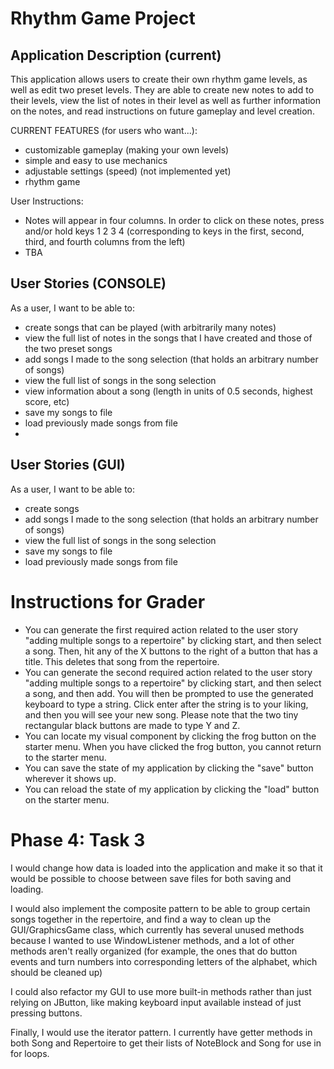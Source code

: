 # Rhythm Game Project

## Application Description (current)

This application allows users to create their own rhythm game levels, as well as edit two preset levels.
They are able to create new notes to add to their levels, view the list of notes in their level
as well as further information on the notes, and read instructions on future gameplay and level creation.

CURRENT FEATURES (for users who want...):
- customizable gameplay (making your own levels)
- simple and easy to use mechanics
- adjustable settings (speed) (not implemented yet)
- rhythm game

User Instructions:
- Notes will appear in four columns. In order to click on these notes, press and/or hold keys 1 2 3 4
  (corresponding to keys in the first, second, third, and fourth columns from the left)
- TBA

## User Stories (CONSOLE)
As a user, I want to be able to:
- create songs that can be played (with arbitrarily many notes)
- view the full list of notes in the songs that I have created and those of the two preset songs
- add songs I made to the song selection (that holds an arbitrary number of songs)
- view the full list of songs in the song selection
- view information about a song (length in units of 0.5 seconds, highest score, etc)
- save my songs to file
- load previously made songs from file
- 
## User Stories (GUI)
As a user, I want to be able to:
- create songs
- add songs I made to the song selection (that holds an arbitrary number of songs)
- view the full list of songs in the song selection
- save my songs to file
- load previously made songs from file

# Instructions for Grader

- You can generate the first required action related to the user story "adding multiple songs to a repertoire" by clicking start, 
and then select a song. Then, hit any of the X buttons to the right of a button that has a title. This deletes that song
from the repertoire.
- You can generate the second required action related to the user story "adding multiple songs to a repertoire" by clicking start,
and then select a song, and then add. You will then be prompted to use the generated keyboard
to type a string. Click enter after the string is to your liking, and then
you will see your new song. Please note that the two tiny rectangular black buttons
are made to type Y and Z. 
- You can locate my visual component by clicking the frog button on the starter menu.
When you have clicked the frog button, you cannot return to the starter menu.
- You can save the state of my application by clicking the "save" button wherever it shows up.
- You can reload the state of my application by clicking the "load" button on the starter menu.

# Phase 4: Task 3

I would change how data is loaded into the application
and make it so that it would be possible to choose between
save files for both saving and loading.

I would also implement the composite pattern to be able to group
certain songs together in the repertoire, and find a way to clean up
the GUI/GraphicsGame class, which currently has several unused methods
because I wanted to use WindowListener methods, and a lot of other methods
aren't really organized (for example, the ones that do button events and 
turn numbers into corresponding letters of the alphabet, which should be cleaned up)

I could also refactor my GUI to use more built-in methods rather than just
relying on JButton, like making keyboard input available instead of just pressing buttons.

Finally, I would use the iterator pattern. I currently have getter methods in both
Song and Repertoire to get their lists of NoteBlock and Song for use in for loops.